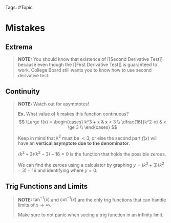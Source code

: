 Tags: #Topic 

# Mistakes

## Extrema

> **NOTE:**
> You should know that existence of [[Second Derivative Test]] because even though the [[First Derivative Test]] is guaranteed to work, College Board still wants you to know how to use second derivative test.

## Continuity

> **NOTE:**
> Watch out for asymptotes!
> 
> **Ex.**
> What value of $k$ makes this function continuous? 
> $$
\Large
f(x) =
\begin{cases} 
  k^3 + x 			& x < 3 \\
  \dfrac{16}{k^2-x}	& x \ge 3 \\
\end{cases}
> $$
> 
> Keep in mind that $k^2$ must be $<3$, or else the second part $f(x)$ will have an **vertical asymptote due to the denominator**.
> 
> $(k^3 + 3)(k^2 - 3)-16=0$ is the function that holds the possible zeroes. 
> 
> We can find the zeroes using a calculator by graphing $y = (k^3 + 3)(k^2 - 3)-16$ and identifying where $y=0$.

## Trig Functions and Limits

> **NOTE:**
> $\tan^{-1}(x)$ and $\cot^{-1}(x)$ are the only trig functions that can handle limits of $x\to\infty$.
> 
> Make sure to not panic when seeing a trig function in an infinity limit.
